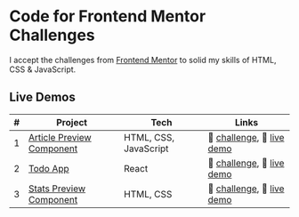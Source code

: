 # Code for Frontend Mentor Challenges

I accept the challenges from [Frontend Mentor](https://frontendmentor.io) to solid my skills of HTML, CSS & JavaScript.

## Live Demos

| #   | Project                                                  | Tech                  | Links                                                                                                                                                           |
| --- | -------------------------------------------------------- | --------------------- | --------------------------------------------------------------------------------------------------------------------------------------------------------------- |
| 1   | [Article Preview Component](./article-preview-component) | HTML, CSS, JavaScript | 🎯 [challenge](https://www.frontendmentor.io/challenges/article-preview-component-dYBN_pYFT), 🚀 [live demo](https://fm-article-preview.glitch.me/)             |
| 2   | [Todo App](./todo-app)                                   | React                 | 🎯 [challenge](https://www.frontendmentor.io/challenges/todo-app-Su1_KokOW), 🚀 [live demo](https://iwfy7.csb.app)                                              |
| 3   | [Stats Preview Component](./stats-card)                  | HTML, CSS             | 🎯 [challenge](https://www.frontendmentor.io/challenges/stats-preview-card-component-8JqbgoU62), 🚀 [live demo](https://fm-solutions.glitch.me/stats-card.html) |
